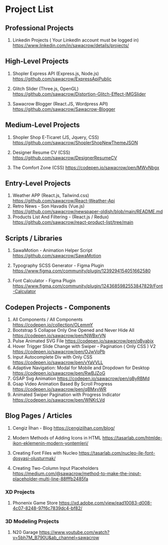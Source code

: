 # Project List

## Professional Projects

1) Linkedin Projects ( Your LinkedIn account must be logged in)
https://www.linkedin.com/in/sawacrow/details/projects/



## High-Level Projects

1) Shopler Express API (Express.js, Node.js)
https://github.com/sawacrow/ExpressApiPublic

2) Glitch Slider (Three.js, OpenGL)
https://github.com/sawacrow/Distortion-Glitch-Effect-IMGSlider

3) Sawacrow Blogger (React.JS, Wordpress API)
https://github.com/sawacrow/Sawacrow-Blogger

## Medium-Level Projects

1) Shopler Shop E-Ticaret (JS, Jquery, CSS)
https://github.com/sawacrow/ShoplerShopNewThemeJSON

2) Designer Resume CV (CSS)
https://github.com/sawacrow/DesignerResumeCV

3) The Comfort Zone (CSS)
https://codepen.io/sawacrow/pen/MWvNbgx



## Entry-Level Projects

1) Weather APP (React.js, Tailwind.css)
https://github.com/sawacrow/React-Weather-Api
2) Retro News - Son Havadis (Vue.js)
https://github.com/sawacrow/newspaper-oldish/blob/main/README.md
3) Products List And Filtering - (React.js / Redux)
https://github.com/sawacrow/react-product-list/tree/main

## Scripts / Libraries

1) SawaMotion - Animation Helper Script
https://github.com/sawacrow/SawaMotion

2) Typography SCSS Generator - Figma Plugin
https://www.figma.com/community/plugin/1239294154051662580

3) Font Calculator - Figma Plugin
https://www.figma.com/community/plugin/1243685982553847829/Font-Calculator

## Codepen Projects - Components

1) All Components / All Components
https://codepen.io/collection/OLemmY
2) Bootstrap 5 Collapse Only One Opened and Never Hide All
https://codepen.io/sawacrow/pen/NWBxrVN
3) Pulse Animated SVG File
https://codepen.io/sawacrow/pen/qByabjx
4) Hover Trigger Slide Change with Swiper  - Pagination ( Only CSS ) V2
https://codepen.io/sawacrow/pen/OJwVoPb
5) Input Autocomplete Div with Only CSS
https://codepen.io/sawacrow/pen/vYaVVLL
6) Adaptive Navigation: Modal  for Mobile  and  Dropdown for Desktop
https://codepen.io/sawacrow/pen/RwBJZoG
7) GSAP Svg Animation
https://codepen.io/sawacrow/pen/qByRBMd
8) Gsap Video Animation Based By Scroll Progress
https://codepen.io/sawacrow/pen/qBMxyWR
9) Animated Swiper Pagination with Progress Indicator
https://codepen.io/sawacrow/pen/WNKrLVd

## Blog Pages / Articles

1) Cengiz İlhan - Blog
https://cengizilhan.com/blog/

2) Modern Methods of Adding Icons in HTML
https://tasarlab.com/htmlde-ikon-eklemenin-modern-yontemleri/

3) Creating Font Files with Nucleo
https://tasarlab.com/nucleo-ile-font-dosyasi-olusturmak/

4) Creating Two-Column Input Placeholders
https://medium.com/@sawacrow/method-to-make-the-input-placeholder-multi-line-88fffb2485fa

### XD Projects
1) Phonenix Game Store https://xd.adobe.com/view/ead10083-d008-4c07-8248-97f6c7839dc4-bf82/

### 3D Modeling Projects
1) N20 Garage https://www.youtube.com/watch?v=5bh7M_B790U&ab_channel=sawacrow

